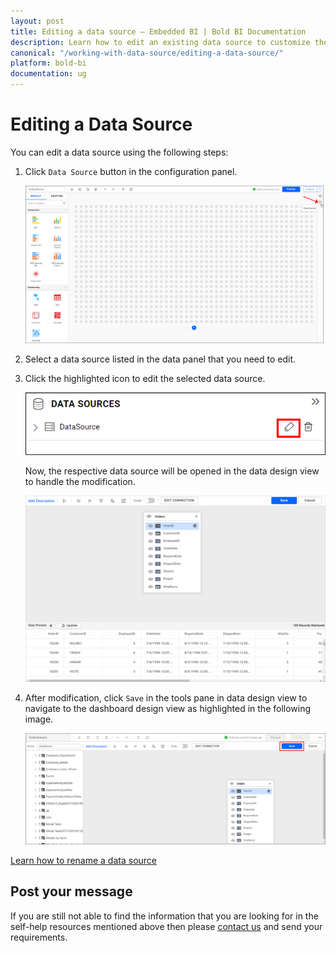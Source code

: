 ```yaml
---
layout: post
title: Editing a data source – Embedded BI | Bold BI Documentation
description: Learn how to edit an existing data source to customize the configured expression fields, column formatting, etc. through data source editor in Bold BI Embedded.
canonical: "/working-with-data-source/editing-a-data-source/"
platform: bold-bi
documentation: ug
---
```


# Editing a Data Source

You can edit a data source using the following steps:

1. Click `Data Source` button in the configuration panel.

   ![Data button](/static/assets/working-with-datasource/images/databutton.png)  

2. Select a data source listed in the data panel that you need to edit.

3. Click the highlighted icon to edit the selected data source.

   ![Edit data source icon](/static/assets/working-with-datasource/images/editdatasourceicon.png)

   Now, the respective data source will be opened in the data design view to handle the modification.

   ![Edit data source](/static/assets/working-with-datasource/images/editthedatasource.png)

4. After modification, click `Save` in the tools pane in data design view to    navigate to the dashboard design view as highlighted in the following image.

   ![Data save button](/static/assets/working-with-datasource/images/finishbutton.png) 

 [Learn how to rename a data source](/working-with-data-source/renaming-a-data-source/)

## Post your message
If you are still not able to find the information that you are looking for in the self-help resources mentioned above then please [contact us](https://www.boldbi.com/support) and send your requirements.